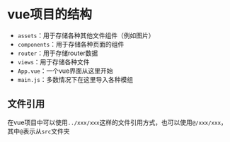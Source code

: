 # vue项目的结构

- `assets`：用于存储各种其他文件组件（例如图片）
- `components`：用于存储各种页面的组件
- `router`：用于存储router数据
- `views`：用于存储各种文件
- `App.vue`：一个vue界面从这里开始
- `main.js`：多数情况下在这里导入各种模组

## 文件引用

在vue项目中可以使用`../xxx/xxx`这样的文件引用方式，也可以使用`@/xxx/xxx`，其中`@`表示从`src`文件夹
